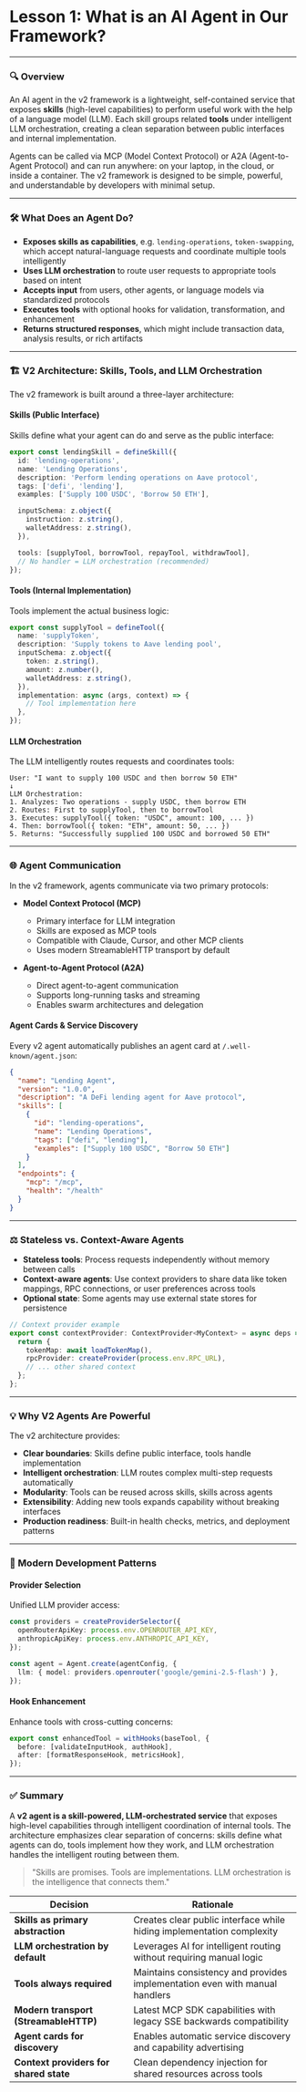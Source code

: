 # **Lesson 1: What is an AI Agent in Our Framework?**

---

### 🔍 Overview

An AI agent in the v2 framework is a lightweight, self-contained service that exposes **skills** (high-level capabilities) to perform useful work with the help of a language model (LLM). Each skill groups related **tools** under intelligent LLM orchestration, creating a clean separation between public interfaces and internal implementation.

Agents can be called via MCP (Model Context Protocol) or A2A (Agent-to-Agent Protocol) and can run anywhere: on your laptop, in the cloud, or inside a container. The v2 framework is designed to be simple, powerful, and understandable by developers with minimal setup.

---

### 🛠 What Does an Agent Do?

- **Exposes skills as capabilities**, e.g. `lending-operations`, `token-swapping`, which accept natural-language requests and coordinate multiple tools intelligently
- **Uses LLM orchestration** to route user requests to appropriate tools based on intent
- **Accepts input** from users, other agents, or language models via standardized protocols
- **Executes tools** with optional hooks for validation, transformation, and enhancement
- **Returns structured responses**, which might include transaction data, analysis results, or rich artifacts

---

### 🏗️ V2 Architecture: Skills, Tools, and LLM Orchestration

The v2 framework is built around a three-layer architecture:

#### **Skills (Public Interface)**

Skills define what your agent can do and serve as the public interface:

```ts
export const lendingSkill = defineSkill({
  id: 'lending-operations',
  name: 'Lending Operations',
  description: 'Perform lending operations on Aave protocol',
  tags: ['defi', 'lending'],
  examples: ['Supply 100 USDC', 'Borrow 50 ETH'],

  inputSchema: z.object({
    instruction: z.string(),
    walletAddress: z.string(),
  }),

  tools: [supplyTool, borrowTool, repayTool, withdrawTool],
  // No handler = LLM orchestration (recommended)
});
```

#### **Tools (Internal Implementation)**

Tools implement the actual business logic:

```ts
export const supplyTool = defineTool({
  name: 'supplyToken',
  description: 'Supply tokens to Aave lending pool',
  inputSchema: z.object({
    token: z.string(),
    amount: z.number(),
    walletAddress: z.string(),
  }),
  implementation: async (args, context) => {
    // Tool implementation here
  },
});
```

#### **LLM Orchestration**

The LLM intelligently routes requests and coordinates tools:

```
User: "I want to supply 100 USDC and then borrow 50 ETH"
↓
LLM Orchestration:
1. Analyzes: Two operations - supply USDC, then borrow ETH
2. Routes: First to supplyTool, then to borrowTool
3. Executes: supplyTool({ token: "USDC", amount: 100, ... })
4. Then: borrowTool({ token: "ETH", amount: 50, ... })
5. Returns: "Successfully supplied 100 USDC and borrowed 50 ETH"
```

---

### 🌐 Agent Communication

In the v2 framework, agents communicate via two primary protocols:

- **Model Context Protocol (MCP)**

  - Primary interface for LLM integration
  - Skills are exposed as MCP tools
  - Compatible with Claude, Cursor, and other MCP clients
  - Uses modern StreamableHTTP transport by default

- **Agent-to-Agent Protocol (A2A)**
  - Direct agent-to-agent communication
  - Supports long-running tasks and streaming
  - Enables swarm architectures and delegation

#### **Agent Cards & Service Discovery**

Every v2 agent automatically publishes an agent card at `/.well-known/agent.json`:

```json
{
  "name": "Lending Agent",
  "version": "1.0.0",
  "description": "A DeFi lending agent for Aave protocol",
  "skills": [
    {
      "id": "lending-operations",
      "name": "Lending Operations",
      "tags": ["defi", "lending"],
      "examples": ["Supply 100 USDC", "Borrow 50 ETH"]
    }
  ],
  "endpoints": {
    "mcp": "/mcp",
    "health": "/health"
  }
}
```

---

### ⚖ Stateless vs. Context-Aware Agents

- **Stateless tools**: Process requests independently without memory between calls
- **Context-aware agents**: Use context providers to share data like token mappings, RPC connections, or user preferences across tools
- **Optional state**: Some agents may use external state stores for persistence

```ts
// Context provider example
export const contextProvider: ContextProvider<MyContext> = async deps => {
  return {
    tokenMap: await loadTokenMap(),
    rpcProvider: createProvider(process.env.RPC_URL),
    // ... other shared context
  };
};
```

---

### 💡 Why V2 Agents Are Powerful

The v2 architecture provides:

- **Clear boundaries**: Skills define public interface, tools handle implementation
- **Intelligent orchestration**: LLM routes complex multi-step requests automatically
- **Modularity**: Tools can be reused across skills, skills across agents
- **Extensibility**: Adding new tools expands capability without breaking interfaces
- **Production readiness**: Built-in health checks, metrics, and deployment patterns

---

### 🔧 Modern Development Patterns

#### **Provider Selection**

Unified LLM provider access:

```ts
const providers = createProviderSelector({
  openRouterApiKey: process.env.OPENROUTER_API_KEY,
  anthropicApiKey: process.env.ANTHROPIC_API_KEY,
});

const agent = Agent.create(agentConfig, {
  llm: { model: providers.openrouter('google/gemini-2.5-flash') },
});
```

#### **Hook Enhancement**

Enhance tools with cross-cutting concerns:

```ts
export const enhancedTool = withHooks(baseTool, {
  before: [validateInputHook, authHook],
  after: [formatResponseHook, metricsHook],
});
```

---

### ✅ Summary

A **v2 agent is a skill-powered, LLM-orchestrated service** that exposes high-level capabilities through intelligent coordination of internal tools. The architecture emphasizes clear separation of concerns: skills define what agents can do, tools implement how they work, and LLM orchestration handles the intelligent routing between them.

> "Skills are promises. Tools are implementations. LLM orchestration is the intelligence that connects them."

| Decision                               | Rationale                                                                   |
| -------------------------------------- | --------------------------------------------------------------------------- |
| **Skills as primary abstraction**      | Creates clear public interface while hiding implementation complexity       |
| **LLM orchestration by default**       | Leverages AI for intelligent routing without requiring manual logic         |
| **Tools always required**              | Maintains consistency and provides implementation even with manual handlers |
| **Modern transport (StreamableHTTP)**  | Latest MCP SDK capabilities with legacy SSE backwards compatibility         |
| **Agent cards for discovery**          | Enables automatic service discovery and capability advertising              |
| **Context providers for shared state** | Clean dependency injection for shared resources across tools                |
